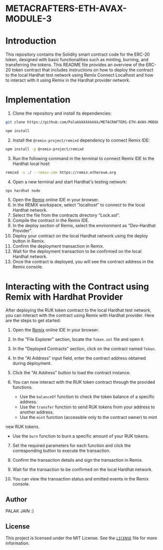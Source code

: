# METACRAFTERS-ETH-AVAX-MODULE-3

# Introduction
This repository contains the Solidity smart contract code for the ERC-20 token, designed with basic functionalities such as minting, burning, and transferring the tokens.
This README file provides an overview of the ERC-20 token contract that includes instructions on how to deploy the contract to the local Hardhat test network using Remix Connect Localhost and how to interact with it using Remix in the Hardhat provider network.

# Implementation
1. Clone the repository and install its dependencies:
 ```sh
git clone https://github.com/Palakkkkkkkkkk/METACRAFTERS-ETH-AVAX-MODULE-3.git

npm install
 ```
2. Install the `@remix-project/remixd` dependency to connect Remix IDE:

```sh
npm install -g @remix-project/remixd
```

3. Run the following command in the terminal to connect Remix IDE to the Hardhat local host:

```sh
remixd -s ./ --remix-ide https://remix.ethereum.org
```

4. Open a new terminal and start Hardhat's testing network:

```sh
npx hardhat node
```
5. Open the [Remix](https://remix.ethereum.org/) online IDE in your browser.
6. In the REMIX workspace, select "localhost" to connect to the local Hardhat network.
7. Select the file from the contracts directory "Lock.sol".
8. Compile the contract in the Remix IDE.
9. In the deploy section of Remix, select the environment as "Dev-Hardhat Provider".
10. Deploy your contract on the local Hardhat network using the deploy button in Remix.
11. Confirm the deployment transaction in Remix.
12. Wait for the deployment transaction to be confirmed on the local Hardhat network.
13.  Once the contract is deployed, you will see the contract address in the Remix console.

 # Interacting with the Contract using Remix with Hardhat Provider

After deploying the RUK token contract to the local Hardhat test network, you can interact with the contract using Remix with Hardhat provider. Here are the steps to get started:

1. Open the [Remix](https://remix.ethereum.org/) online IDE in your browser.

2. In the "File Explorer" section, locate the `Token.sol` file and open it.

3. In the "Deployed Contracts" section, click on the contract named `Token`.

4. In the "At Address" input field, enter the contract address obtained during deployment.

5. Click the "At Address" button to load the contract instance.

6. You can now interact with the RUK token contract through the provided functions.

   - Use the `balanceOf` function to check the token balance of a specific address.
   - Use the `transfer` function to send RUK tokens from your address to another address.
   - Use the `mint` function (accessible only to the contract owner) to mint

 new RUK tokens.
   - Use the `burn` function to burn a specific amount of your RUK tokens.

7. Set the required parameters for each function and click the corresponding button to execute the transaction.

8. Confirm the transaction details and sign the transaction in Remix.

9. Wait for the transaction to be confirmed on the local Hardhat network.

10. You can view the transaction status and emitted events in the Remix console.

## Author
PALAK JAIN :)

## License
This project is licensed under the MIT License. See the [`LICENSE`](LICENSE) file for more information.
